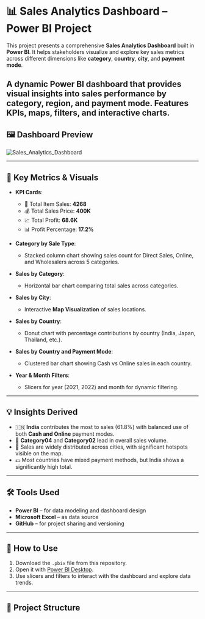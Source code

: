 # 📊 Sales Analytics Dashboard – Power BI Project

This project presents a comprehensive **Sales Analytics Dashboard** built in **Power BI**. It helps stakeholders visualize and explore key sales metrics across different dimensions like **category**, **country**, **city**, and **payment mode**.

A dynamic Power BI dashboard that provides visual insights into sales performance by category, region, and payment mode. Features KPIs, maps, filters, and interactive charts.
---

## 🖼 Dashboard Preview

![Sales_Analytics_Dashboard](https://github.com/user-attachments/assets/f5311c73-4bee-4071-8ad1-4fdd4adc5cd8)

---

## 📌 Key Metrics & Visuals

- **KPI Cards**:
  - 🔢 Total Item Sales: **4268**
  - 💰 Total Sales Price: **400K**
  - 📈 Total Profit: **68.6K**
  - 📊 Profit Percentage: **17.2%**

- **Category by Sale Type**:
  - Stacked column chart showing sales count for Direct Sales, Online, and Wholesalers across 5 categories.

- **Sales by Category**:
  - Horizontal bar chart comparing total sales across categories.

- **Sales by City**:
  - Interactive **Map Visualization** of sales locations.

- **Sales by Country**:
  - Donut chart with percentage contributions by country (India, Japan, Thailand, etc.).

- **Sales by Country and Payment Mode**:
  - Clustered bar chart showing Cash vs Online sales in each country.

- **Year & Month Filters**:
  - Slicers for year (2021, 2022) and month for dynamic filtering.

---

## 💡 Insights Derived

- 🇮🇳 **India** contributes the most to sales (61.8%) with balanced use of both **Cash and Online** payment modes.
- 🛒 **Category04** and **Category02** lead in overall sales volume.
- 📌 Sales are widely distributed across cities, with significant hotspots visible on the map.
- 💵 Most countries have mixed payment methods, but India shows a significantly high total.

---

## 🛠 Tools Used

- **Power BI** – for data modeling and dashboard design
- **Microsoft Excel** – as data source
- **GitHub** – for project sharing and versioning

---

## 📁 How to Use

1. Download the `.pbix` file from this repository.
2. Open it with [Power BI Desktop](https://powerbi.microsoft.com/en-us/desktop/).
3. Use slicers and filters to interact with the dashboard and explore data trends.

---

## 📎 Project Structure

